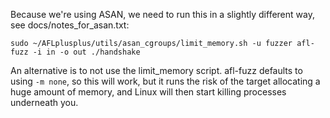 Because we're using ASAN, we need to run this in a slightly different way, see docs/notes_for_asan.txt:

    sudo ~/AFLplusplus/utils/asan_cgroups/limit_memory.sh -u fuzzer afl-fuzz -i in -o out ./handshake

An alternative is to not use the limit_memory script. afl-fuzz defaults to using `-m none`, so this will work, but it
runs the risk of the target allocating a huge amount of memory, and Linux will then start killing processes underneath
you.
